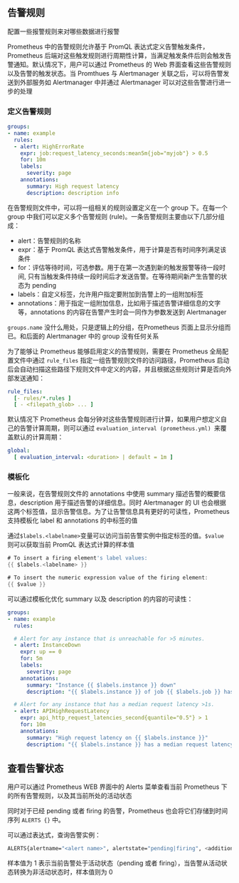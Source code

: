 ## 告警规则

配置一些报警规则来对哪些数据进行报警

Prometheus 中的告警规则允许基于 PromQL 表达式定义告警触发条件，Prometheus 后端对这些触发规则进行周期性计算，当满足触发条件后则会触发告警通知。默认情况下，用户可以通过 Prometheus 的 Web 界面查看这些告警规则以及告警的触发状态。当 Promthues 与 Alertmanager 关联之后，可以将告警发送到外部服务如 Alertmanager 中并通过 Alertmanager 可以对这些告警进行进一步的处理

### 定义告警规则

```yaml
groups:
- name: example
  rules:
  - alert: HighErrorRate
    expr: job:request_latency_seconds:mean5m{job="myjob"} > 0.5
    for: 10m
    labels:
      severity: page
    annotations:
      summary: High request latency
      description: description info
```

在告警规则文件中，可以将一组相关的规则设置定义在一个 group 下。在每一个 group 中我们可以定义多个告警规则 (rule)。一条告警规则主要由以下几部分组成：

- alert：告警规则的名称
- expr：基于 PromQL 表达式告警触发条件，用于计算是否有时间序列满足该条件
- for：评估等待时间，可选参数。用于在第一次遇到新的触发报警等待一段时间, 只有当触发条件持续一段时间后才发送告警。在等待期间新产生告警的状态为 pending
- labels：自定义标签，允许用户指定要附加到告警上的一组附加标签
- annotations：用于指定一组附加信息，比如用于描述告警详细信息的文字等，annotations 的内容在告警产生时会一同作为参数发送到 Alertmanager

`groups.name` 没什么用处，只是逻辑上的分组，在Prometheus 页面上显示分组而已。和后面的 Alertmanager 中的 group 没有任何关系

为了能够让 Prometheus 能够启用定义的告警规则，需要在 Prometheus 全局配置文件中通过 `rule_files` 指定一组告警规则文件的访问路径，Prometheus 启动后会自动扫描这些路径下规则文件中定义的内容，并且根据这些规则计算是否向外部发送通知：

```yaml
rule_files:
  [- rules/*.rules ]
  [ - <filepath_glob> ... ]
```

默认情况下 Prometheus 会每分钟对这些告警规则进行计算，如果用户想定义自己的告警计算周期，则可以通过 `evaluation_interval (prometheus.yml) `来覆盖默认的计算周期：

```yaml
global:
  [ evaluation_interval: <duration> | default = 1m ]
```

### 模板化

一般来说，在告警规则文件的 annotations 中使用 summary 描述告警的概要信息，description 用于描述告警的详细信息。同时 Alertmanager 的 UI 也会根据这两个标签值，显示告警信息。为了让告警信息具有更好的可读性，Prometheus 支持模板化 label 和 annotations 的中标签的值

通过`$labels.<labelname>`变量可以访问当前告警实例中指定标签的值。`$value` 则可以获取当前 PromQL 表达式计算的样本值

```go
# To insert a firing element's label values:
{{ $labels.<labelname> }}

# To insert the numeric expression value of the firing element:
{{ $value }}
```

可以通过模板化优化 summary 以及 description 的内容的可读性：

```yaml
groups:
- name: example
  rules:

  # Alert for any instance that is unreachable for >5 minutes.
  - alert: InstanceDown
    expr: up == 0
    for: 5m
    labels:
      severity: page
    annotations:
      summary: "Instance {{ $labels.instance }} down"
      description: "{{ $labels.instance }} of job {{ $labels.job }} has been down for more than 5 minutes."

  # Alert for any instance that has a median request latency >1s.
  - alert: APIHighRequestLatency
    expr: api_http_request_latencies_second{quantile="0.5"} > 1
    for: 10m
    annotations:
      summary: "High request latency on {{ $labels.instance }}"
      description: "{{ $labels.instance }} has a median request latency above 1s (current value: {{ $value }}s)"
```

## 查看告警状态

用户可以通过 Prometheus WEB 界面中的 Alerts 菜单查看当前 Prometheus 下的所有告警规则，以及其当前所处的活动状态

同时对于已经 pending 或者 firing 的告警，Prometheus 也会将它们存储到时间序列 `ALERTS {}` 中。

可以通过表达式，查询告警实例：

```bash
ALERTS{alertname="<alert name>", alertstate="pending|firing", <additional alert labels>}
```

样本值为 1 表示当前告警处于活动状态（pending 或者 firing），当告警从活动状态转换为非活动状态时，样本值则为 0